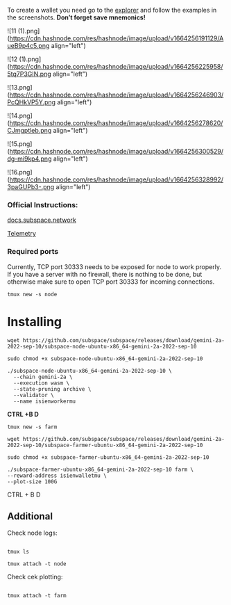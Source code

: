To create a wallet you need go to the [explorer](https://polkadot.js.org/apps/?rpc=wss%3A%2F%2Feu-1.gemini-2a.subspace.network%2Fws#/accounts) and follow the examples in the screenshots.
**Don’t forget save mnemonics!**


![11 (1).png](https://cdn.hashnode.com/res/hashnode/image/upload/v1664256191129/AueB9p4c5.png align="left")


![12 (1).png](https://cdn.hashnode.com/res/hashnode/image/upload/v1664256225958/5tq7P3GIN.png align="left")



![13.png](https://cdn.hashnode.com/res/hashnode/image/upload/v1664256246903/PcQHkVP5Y.png align="left")



![14.png](https://cdn.hashnode.com/res/hashnode/image/upload/v1664256278620/CJmgptleb.png align="left")



![15.png](https://cdn.hashnode.com/res/hashnode/image/upload/v1664256300529/dg-mi9kp4.png align="left")



![16.png](https://cdn.hashnode.com/res/hashnode/image/upload/v1664256328992/3paGUPb3-.png align="left")







### Official Instructions:
[docs.subspace.network](https://docs.subspace.network/)

[Telemetry](https://telemetry.subspace.network/#list/0x43d10ffd50990380ffe6c9392145431d630ae67e89dbc9c014cac2a417759101)






### Required ports

Currently, TCP port 30333 needs to be exposed for node to work properly. If you have a server with no firewall, there is nothing to be done, but otherwise make sure to open TCP port 30333 for incoming connections.



```
tmux new -s node
``` 


# Installing

```
wget https://github.com/subspace/subspace/releases/download/gemini-2a-2022-sep-10/subspace-node-ubuntu-x86_64-gemini-2a-2022-sep-10
``` 



```
sudo chmod +x subspace-node-ubuntu-x86_64-gemini-2a-2022-sep-10
``` 



```
./subspace-node-ubuntu-x86_64-gemini-2a-2022-sep-10 \
  --chain gemini-2a \
  --execution wasm \
  --state-pruning archive \
  --validator \
  --name isienworkermu
``` 

**CTRL +B D**



```
tmux new -s farm
``` 


```
wget https://github.com/subspace/subspace/releases/download/gemini-2a-2022-sep-10/subspace-farmer-ubuntu-x86_64-gemini-2a-2022-sep-10
``` 


```
sudo chmod +x subspace-farmer-ubuntu-x86_64-gemini-2a-2022-sep-10
``` 



```
./subspace-farmer-ubuntu-x86_64-gemini-2a-2022-sep-10 farm \
--reward-address isienwalletmu \
--plot-size 100G
``` 

CTRL + B D


## Additional

Check node logs:


```

tmux ls
``` 


```
tmux attach -t node
``` 


Check cek plotting:


```

tmux attach -t farm
``` 








